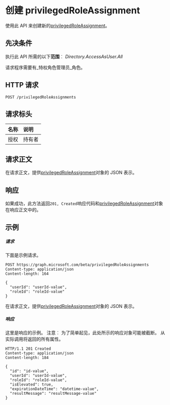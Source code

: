# <a name="create-privilegedroleassignment"></a>创建 privilegedRoleAssignment

使用此 API 来创建新的[privilegedRoleAssignment](../resources/privilegedroleassignment.md)。
## <a name="prerequisites"></a>先决条件
执行此 API 所需的以下**范围**︰ _Directory.AccessAsUser.All_

请求程序需要有_特权角色管理员_角色。 
## <a name="http-request"></a>HTTP 请求
<!-- { "blockType": "ignored" } -->
```http
POST /privilegedRoleAssignments
```
## <a name="request-headers"></a>请求标头
| 名称       | 说明|
|:---------------|:----------|
| 授权  | 持有者<code>|


## <a name="request-body"></a>请求正文
在请求正文，提供[privilegedRoleAssignment](../resources/privilegedroleassignment.md)对象的 JSON 表示。


## <a name="response"></a>响应
如果成功，此方法返回`201, Created`响应代码和[privilegedRoleAssignment](../resources/privilegedroleassignment.md)对象在响应正文中的。

## <a name="example"></a>示例
##### <a name="request"></a>请求
下面是示例请求。
<!-- {
  "blockType": "request",
  "name": "create_privilegedroleassignment_from_privilegedroleassignments"
}-->
```http
POST https://graph.microsoft.com/beta/privilegedRoleAssignments
Content-type: application/json
Content-length: 164

{
  "userId": "userId-value",
  "roleId": "roleId-value"
}
```
在请求正文，提供[privilegedRoleAssignment](../resources/privilegedroleassignment.md)对象的 JSON 表示。
##### <a name="response"></a>响应
这里是响应的示例。 注意︰ 为了简单起见，此处所示的响应对象可能被截断。 从实际调用将返回的所有属性。
<!-- {
  "blockType": "response",
  "truncated": true,
  "@odata.type": "microsoft.graph.privilegedRoleAssignment"
} -->
```http
HTTP/1.1 201 Created
Content-type: application/json
Content-length: 184

{
  "id": "id-value",
  "userId": "userId-value",
  "roleId": "roleId-value",
  "isElevated": true,
  "expirationDateTime": "datetime-value",
  "resultMessage": "resultMessage-value"
}
```

<!-- uuid: 8fcb5dbc-d5aa-4681-8e31-b001d5168d79
2015-10-25 14:57:30 UTC -->
<!-- {
  "type": "#page.annotation",
  "description": "Create privilegedRoleAssignment",
  "keywords": "",
  "section": "documentation",
  "tocPath": ""
}-->